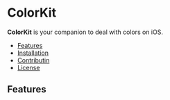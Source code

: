 # ColorKit

**ColorKit** is your companion to deal with colors on iOS.

- [Features](#features)
- [Installation](#installation)
- [Contributin](#contributin)
- [License](#license)

## Features

### 